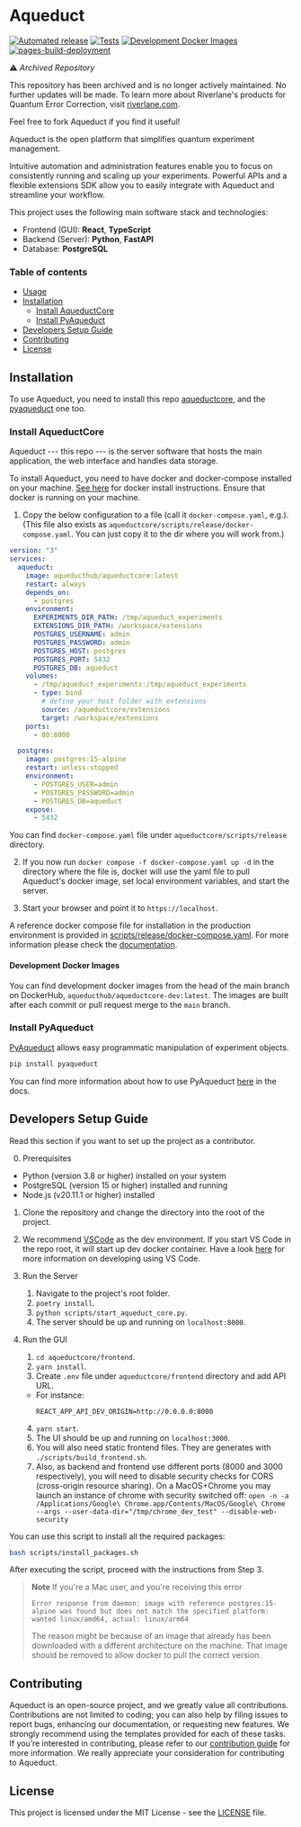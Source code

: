 # Aqueduct

[![Automated release](https://github.com/AqueductHub/aqueductcore/actions/workflows/automated_release.yaml/badge.svg)](https://github.com/AqueductHub/aqueductcore/actions/workflows/automated_release.yaml)
[![Tests](https://github.com/AqueductHub/aqueductcore/actions/workflows/static_analysis_and_tests.yaml/badge.svg)](https://github.com/AqueductHub/aqueductcore/actions/workflows/static_analysis_and_tests.yaml)
[![Development Docker Images](https://github.com/AqueductHub/aqueductcore/actions/workflows/dev_docker_image.yaml/badge.svg)](https://github.com/AqueductHub/aqueductcore/actions/workflows/dev_docker_image.yaml)
[![pages-build-deployment](https://github.com/AqueductHub/aqueductcore/actions/workflows/pages/pages-build-deployment/badge.svg)](https://github.com/AqueductHub/aqueductcore/actions/workflows/pages/pages-build-deployment)

⚠️ *Archived Repository*


This repository has been archived and is no longer actively maintained. No further updates will be made. To learn more about Riverlane's products for Quantum Error Correction, visit [riverlane.com](https://www.riverlane.com/).

Feel free to fork Aqueduct if you find it useful!

Aqueduct is the open platform that simplifies quantum experiment management.

Intuitive automation and administration features enable you to
focus on consistently running and scaling up your experiments.
Powerful APIs and a flexible extensions SDK allow you to easily
integrate with Aqueduct and streamline your workflow.

This project uses the following main software stack and technologies:

- Frontend (GUI): **React**, **TypeScript**
- Backend (Server): **Python**, **FastAPI**
- Database: **PostgreSQL**

### Table of contents

- [Usage](#usage)
- [Installation](#installation)
  - [Install AqueductCore](#Install-AqueductCore)
  - [Install PyAqueduct](#Install-PyAqueduct)
- [Developers Setup Guide](#developers-setup-guide)
- [Contributing](#contributing)
- [License](#license)

## Installation

To use Aqueduct, you need to install this repo
[aqueductcore](https://github.com/AqueductHub/aqueductcore),
and the
[pyaqueduct](https://github.com/AqueductHub/pyaqueduct) one too.

### Install AqueductCore

Aqueduct --- this repo --- is the server software that hosts the main application,
the web interface and handles data storage.

To install Aqueduct, you need to have docker and docker-compose installed on your machine.
[See here](https://docs.docker.com/compose/gettingstarted) for docker install instructions.
Ensure that docker is running on your machine.

1. Copy the below configuration to a file (call it `docker-compose.yaml`, e.g.).
   (This file also exists as `aqueductcore/scripts/release/docker-compose.yaml`.
   You can just copy it to the dir where you will work from.)

```yaml
version: "3"
services:
  aqueduct:
    image: aqueducthub/aqueductcore:latest
    restart: always
    depends_on:
      - postgres
    environment:
      EXPERIMENTS_DIR_PATH: /tmp/aqueduct_experiments
      EXTENSIONS_DIR_PATH: /workspace/extensions
      POSTGRES_USERNAME: admin
      POSTGRES_PASSWORD: admin
      POSTGRES_HOST: postgres
      POSTGRES_PORT: 5432
      POSTGRES_DB: aqueduct
    volumes:
      - /tmp/aqueduct_experiments:/tmp/aqueduct_experiments
      - type: bind
        # define your host folder with extensions
        source: /aqueductcore/extensions
        target: /workspace/extensions
    ports:
      - 80:8000

  postgres:
    image: postgres:15-alpine
    restart: unless-stopped
    environment:
      - POSTGRES_USER=admin
      - POSTGRES_PASSWORD=admin
      - POSTGRES_DB=aqueduct
    expose:
      - 5432
```

You can find `docker-compose.yaml` file under `aqueductcore/scripts/release` directory.

2. If you now run `docker compose -f docker-compose.yaml up -d` in the directory where the file is,
   docker will use the yaml file to pull Aqueduct's docker image, set local environment variables, and
   start the server.

3. Start your browser and point it to `https://localhost`.

A reference docker compose file for installation in the production environment is provided in [scripts/release/docker-compose.yaml](scripts/release/docker-compose.yaml). For more information please check the [documentation](https://aqueducthub.github.io/aqueductcore/).

#### Development Docker Images

You can find development docker images from the head of the main branch on DockerHub, `aqueducthub/aqueductcore-dev:latest`. The images are built after each commit or pull request merge to the `main` branch.

### Install PyAqueduct

[PyAqueduct](https://github.com/AqueductHub/pyaqueduct) allows easy programmatic manipulation of experiment objects.

```bash
pip install pyaqueduct
```

You can find more information about how to use PyAqueduct [here](https://aqueducthub.github.io/pyaqueduct/) in the docs.

## Developers Setup Guide

Read this section if you want to set up the project as a contributor.

0. Prerequisites

- Python (version 3.8 or higher) installed on your system
- PostgreSQL (version 15 or higher) installed and running
- Node.js (v20.11.1 or higher) installed

1. Clone the repository and change the directory into the root of the project.
2. We recommend [VSCode](https://code.visualstudio.com) as the dev environment. If you start VS Code in the repo root, it will start up dev docker container. Have a look [here](https://code.visualstudio.com/docs/devcontainers/containers#_getting-started) for more information on developing using VS Code.
3. Run the Server

   1. Navigate to the project's root folder.
   2. `poetry install`.
   3. `python scripts/start_aqueduct_core.py`.
   4. The server should be up and running on `localhost:8000`.

4. Run the GUI
   1. `cd aqueductcore/frontend`.
   2. `yarn install`.
   3. Create `.env` file under `aqueductcore/frontend` directory and add API URL.
   - For instance:
     ```
     REACT_APP_API_DEV_ORIGIN=http://0.0.0.0:8000
     ```
   4. `yarn start`.
   5. The UI should be up and running on `localhost:3000`.
   6. You will also need static frontend files. They are generates with `./scripts/build_frontend.sh`.
   7. Also, as backend and frontend use different ports (8000 and 3000 respectively), you will need to disable
      security checks for CORS (cross-origin resource sharing). On a MacOS+Chrome you may launch an instance of
      chrome with security switched off: `open -n -a /Applications/Google\ Chrome.app/Contents/MacOS/Google\ Chrome --args --user-data-dir="/tmp/chrome_dev_test" --disable-web-security`

You can use this script to install all the required packages:

```bash
bash scripts/install_packages.sh
```

After executing the script, proceed with the instructions from Step 3.


> **Note**
> If you're a Mac user, and you're receiving this error 
> ```
> Error response from daemon: image with reference postgres:15-alpine was found but does not match the specified platform: wanted linux/amd64, actual: linux/arm64
> ```
> The reason might be because of an image that already has been downloaded with a different architecture on the machine. That image should be removed to allow docker to pull the correct version.

## Contributing

Aqueduct is an open-source project, and we greatly value all contributions. Contributions are not limited to coding; you can also help by filing issues to report bugs, enhancing our documentation, or requesting new features. We strongly recommend using the templates provided for each of these tasks. If you’re interested in contributing, please refer to our [contribution guide](/CONTRIBUTING.md) for more information. We really appreciate your consideration for contributing to Aqueduct.

## License

This project is licensed under the MIT License - see the [LICENSE](/LICENSE) file.

